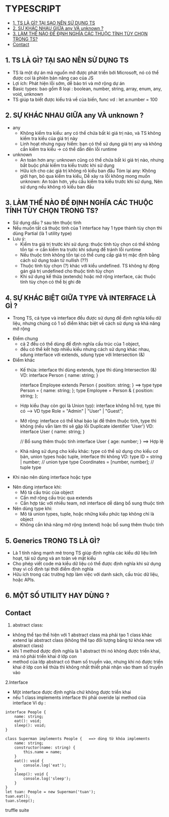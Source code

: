 # TYPESCRIPT
- [1. TS LÀ GÌ? TẠI SAO NÊN SỬ DỤNG TS](#1-ts-là-gì-tại-sao-nên-sử-dụng-ts)
- [2. SỰ KHÁC NHAU GIỮA any VÀ unknown ? ](#2-sự-khác-nhau-giữa-any-và-unknown-)
- [3. LÀM THẾ NÀO ĐỂ ĐỊNH NGHĨA CÁC THUỘC TÍNH TÙY CHỌN TRONG TS?](#3-làm-thế-nào-để-định-nghĩa-các-thuộc-tính-tùy-chọn-trong-ts)
- [Contact](#4-sự-khác-biệt-giữa-type-và-interface-là-gì-)

## 1. TS LÀ GÌ? TẠI SAO NÊN SỬ DỤNG TS
- TS là một dự án mã nguồn mở được phát triển bới Microsoft, nó có thể được coi là phiên bản
nâng cao của JS
- Lợi ích: Phát hiện lỗi sớm, dễ bảo trì và mở rộng dự án
- Basic types: bao gồm 8 loại : boolean, number, string, array, enum, any, void, unknown
- TS giúp ta biết được kiểu trả về của biến, func vd : let a:number = 100


## 2. SỰ KHÁC NHAU GIỮA any VÀ unknown ? 
- any
    + Không kiểm tra kiểu: any có thể chứa bất kì giá trị nào, và TS không kiếm tra kiểu của giá trị này
    + Linh hoạt nhưng nguy hiểm: bạn có thể sử dụng giá trị any và không cần kiểm tra kiểu -> có thể dẫn đến lỗi runtime
- unknown
    + An toàn hơn any: unknown cũng có thể chứa bất kì giá trị nào, nhưng bắt buộc phải kiểm tra kiểu trước khi sử dụng
    + Hữu ích cho các giá trị không rõ kiểu ban đầu 
Tóm lại
 any: Không giới hạn, bỏ qua kiểm tra kiểu, Dễ xảy ra lỗi không mong muốn
 unknown: An toàn hơn, yêu cầu kiểm tra kiểu trước khi sử dụng, Nên sử dụng nếu không rõ kiểu ban đầu



## 3. LÀM THẾ NÀO ĐỂ ĐỊNH NGHĨA CÁC THUỘC TÍNH TÙY CHỌN TRONG TS?
- Sử dụng dấu ? sau tên thuộc tính
- Nếu muốn tất cả thuộc tính của 1 interface hay 1 type thành tùy chọn thì dùng Partial (là 1 utility type)
- Lưu ý:
    + Kiểm tra giá trị trước khi sử dụng: thuộc tính tùy chọn có thể không tồn tại -> cần kiểm tra trước khi sdung để tránh lỗi runtime
    + Nếu thuộc tính không tồn tại có thể cung cấp giá trị mặc định bằng cách sử dụng toán tử nullish (??)
    + Thuộc tính tùy chọn (?) khác với kiểu undefined. TS không tự động gán giá trị undefined cho thuộc tính tùy chọn
    + Khi sử dụng kế thừa (extends) hoặc mở rộng interface, các thuộc tính tùy chọn có thể bị ghi đè



## 4. SỰ KHÁC BIỆT GIỮA TYPE VÀ INTERFACE LÀ GÌ ? 
- Trong TS, cá type và interface đều được sử dụng để định nghĩa kiểu dữ liệu, nhưng chúng có 1 số điểm khác biệt 
về cách sử dụng và khả năng mở rộng
* Điểm chung
    - cả 2 đều có thể dùng để định nghĩa cấu trúc của 1 object,
    - đều có thể kết hợp nhiều kiểu nhưng cách sử dụng khác nhau, sdung interface với extends, sdung type với Intersection (&)
* Điểm khác 
    - Kế thừa: interface thí dùng extends, type thì dùng Intersection (&)
      VD:
        interface Person {
          name: string;
        }
        
        interface Employee extends Person {
          position: string;
        }
        ==> type 
        type Person = {
          name: string;
        };
        type Employee = Person & {
          position: string;
        };
    - Hợp kiểu (hay còn gọi là Union typ): interface không hỗ trợ, type thì có --> VD type Role = "Admin" | "User" | "Guest";
    - Mở rộng: interface có thể khai báo lại để thêm thuộc tính,  type thì không (nếu vẫn làm thì sẽ gặp lỗi Duplicate identifier 'User')
      VD:
        interface User {
          name: string;
        }
        
        // Bổ sung thêm thuộc tính
        interface User {
          age: number;
        } ==> Hợp lệ
    - Khả năng sử dụng cho kiểu khác: type có thể sử dụng cho kiểu cơ bản, union types hoặc tuple, interface thì không
      VD:
        type ID = string | number; // union type
        type Coordinates = [number, number]; // tuple type
* Khi nào nên dùng interface hoặc type
- Nên dùng interface khi:
    + Mô tả cấu trúc của object
    + Cần mở rộng cấu trúc qua extends
    + Cần hợp tác với nhiều team, nơi interface dễ dàng bổ sung thuộc tính
- Nên dùng type khi:
    + Mô tả union types, tuple, hoặc những kiểu phức tạp không chỉ là object
    + Không cần khả năng mở rộng (extend) hoặc bổ sung thêm thuộc tính


## 5.  Generics TRONG TS LÀ GÌ?
- Là 1 tính năng mạnh mẽ trong TS giúp định nghĩa các kiểu dữ liệu linh hoạt, tái sử dụng và an toàn vè mặt kiểu
- Cho phép viết code mà kiểu dữ liệu có thể được định nghĩa khi sử dụng thay vì cố định tại thời điểm định nghĩa
- Hữu ích trong các trường hợp làm việc với danh sách, cấu trúc dữ liệu, hoặc APIs.


## 6. MỘT SỐ UTILITY HAY DÙNG ? 

## Contact

1. abstract class: 
- không thể tạo thể hiện với 1 abstract class mà phải tạo 1 class khác extend lại 
abstract class (không thể tạo đối tượng bằng từ khóa new với abstract class)
- khi 1 method được định nghĩa là 1 abstract thì nó không được triển khai, mà nó phải 
triển khai ở lớp con
- method của lớp abstract có tham số truyền vào, nhưng khi nó được triển khai ở lớp con kế 
thừa thì không nhất thiết phải nhận vào tham số truyền vào

2.Interface
- Một interface được định nghĩa chứ không được triển khai
- nếu 1 class implements interface thì phải overide lại method của interface
Ví dụ : 
```
interface People {
    name: string;
    eat(): void;
    sleep(): void;
}

class Superman implements People {   ==> dùng từ khóa implements 
    name: string;
    constructor(name: string) {
        this.name = name;
    }
    eat(): void {
        console.log('eat');
    }
    sleep(): void {
        console.log('sleep');
    }
}
let tuan: People = new Superman('tuan');
tuan.eat();
tuan.sleep();

```

truffle suite
